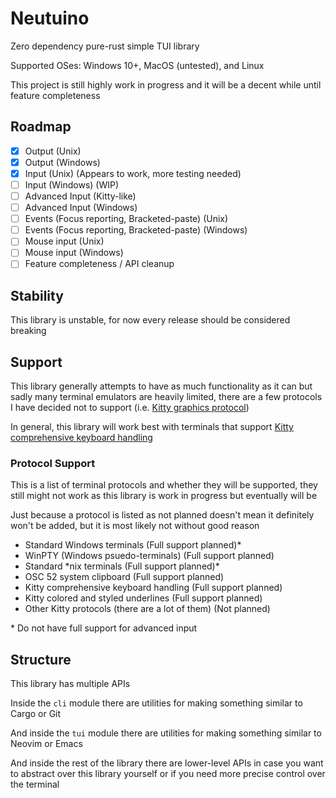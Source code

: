 # Neutuino
Zero dependency pure-rust simple TUI library

Supported OSes: Windows 10+, MacOS (untested), and Linux

This project is still highly work in progress and it will be a decent while until feature completeness

## Roadmap
- [x] Output (Unix)
- [x] Output (Windows)
- [x] Input (Unix) (Appears to work, more testing needed)
- [ ] Input (Windows) (WIP)
- [ ] Advanced Input (Kitty-like)
- [ ] Advanced Input (Windows)
- [ ] Events (Focus reporting, Bracketed-paste) (Unix)
- [ ] Events (Focus reporting, Bracketed-paste) (Windows)
- [ ] Mouse input (Unix)
- [ ] Mouse input (Windows)
- [ ] Feature completeness / API cleanup

## Stability
This library is unstable, for now every release should be considered breaking

## Support
This library generally attempts to have as much functionality as it can but sadly many terminal
emulators are heavily limited, there are a few protocols I have decided not to support
(i.e. [Kitty graphics protocol](https://sw.kovidgoyal.net/kitty/graphics-protocol/))

In general, this library will work best with terminals that support
[Kitty comprehensive keyboard handling](https://sw.kovidgoyal.net/kitty/keyboard-protocol/)

### Protocol Support
This is a list of terminal protocols and whether they will be supported, they still might not
work as this library is work in progress but eventually will be

Just because a protocol is listed as not planned doesn't mean it definitely won't be added, but
it is most likely not without good reason
- Standard Windows terminals (Full support planned)\*
- WinPTY (Windows psuedo-terminals) (Full support planned)
- Standard \*nix terminals (Full support planned)\*
- OSC 52 system clipboard (Full support planned)
- Kitty comprehensive keyboard handling (Full support planned)
- Kitty colored and styled underlines (Full support planned)
- Other Kitty protocols (there are a lot of them) (Not planned)

\* Do not have full support for advanced input

## Structure
This library has multiple APIs

Inside the `cli` module there are utilities for making something similar to Cargo or Git

And inside the `tui` module there are utilities for making something similar to Neovim or Emacs

And inside the rest of the library there are lower-level APIs in case you want to abstract over
this library yourself or if you need more precise control over the terminal
